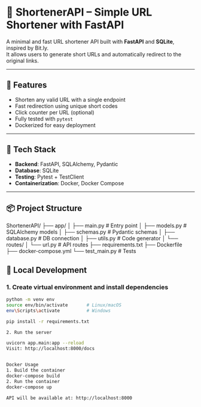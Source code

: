 # 🔗 ShortenerAPI – Simple URL Shortener with FastAPI

A minimal and fast URL shortener API built with **FastAPI** and **SQLite**, inspired by Bit.ly.  
It allows users to generate short URLs and automatically redirect to the original links.

---

## 🚀 Features

- Shorten any valid URL with a single endpoint
- Fast redirection using unique short codes
- Click counter per URL (optional)
- Fully tested with `pytest`
- Dockerized for easy deployment

---

## 🧱 Tech Stack

- **Backend**: FastAPI, SQLAlchemy, Pydantic
- **Database**: SQLite
- **Testing**: Pytest + TestClient
- **Containerization**: Docker, Docker Compose

---

## 📦 Project Structure

ShortenerAPI/
├── app/
│ ├── main.py # Entry point
│ ├── models.py # SQLAlchemy models
│ ├── schemas.py # Pydantic schemas
│ ├── database.py # DB connection
│ ├── utils.py # Code generator
│ └── routes/
│ └── url.py # API routes
├── requirements.txt
├── Dockerfile
├── docker-compose.yml
└── test_main.py # Tests

## 🧪 Local Development

### 1. Create virtual environment and install dependencies

```bash
python -m venv env
source env/bin/activate       # Linux/macOS
env\Scripts\activate          # Windows

pip install -r requirements.txt

2. Run the server

uvicorn app.main:app --reload
Visit: http://localhost:8000/docs


Docker Usage
1. Build the container
docker-compose build
2. Run the container
docker-compose up

API will be available at: http://localhost:8000